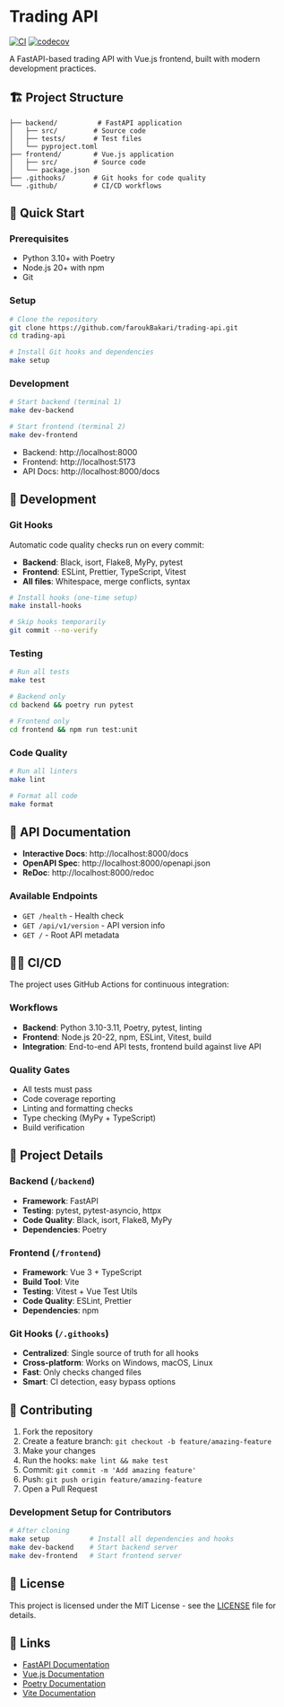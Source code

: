 # Trading API

[![CI](https://github.com/faroukBakari/trading-api/actions/workflows/ci.yml/badge.svg)](https://github.com/faroukBakari/trading-api/actions/workflows/ci.yml)
[![codecov](https://codecov.io/gh/faroukBakari/trading-api/branch/main/graph/badge.svg)](https://codecov.io/gh/faroukBakari/trading-api)

A FastAPI-based trading API with Vue.js frontend, built with modern development practices.

## 🏗️ Project Structure

```
├── backend/          # FastAPI application
│   ├── src/         # Source code
│   ├── tests/       # Test files
│   └── pyproject.toml
├── frontend/        # Vue.js application
│   ├── src/         # Source code
│   └── package.json
├── .githooks/       # Git hooks for code quality
└── .github/         # CI/CD workflows
```

## 🚀 Quick Start

### Prerequisites
- Python 3.10+ with Poetry
- Node.js 20+ with npm
- Git

### Setup
```bash
# Clone the repository
git clone https://github.com/faroukBakari/trading-api.git
cd trading-api

# Install Git hooks and dependencies
make setup
```

### Development
```bash
# Start backend (terminal 1)
make dev-backend

# Start frontend (terminal 2)
make dev-frontend
```

- Backend: http://localhost:8000
- Frontend: http://localhost:5173
- API Docs: http://localhost:8000/docs

## 🔧 Development

### Git Hooks
Automatic code quality checks run on every commit:
- **Backend**: Black, isort, Flake8, MyPy, pytest
- **Frontend**: ESLint, Prettier, TypeScript, Vitest
- **All files**: Whitespace, merge conflicts, syntax

```bash
# Install hooks (one-time setup)
make install-hooks

# Skip hooks temporarily
git commit --no-verify
```

### Testing
```bash
# Run all tests
make test

# Backend only
cd backend && poetry run pytest

# Frontend only
cd frontend && npm run test:unit
```

### Code Quality
```bash
# Run all linters
make lint

# Format all code
make format
```

## 📖 API Documentation

- **Interactive Docs**: http://localhost:8000/docs
- **OpenAPI Spec**: http://localhost:8000/openapi.json
- **ReDoc**: http://localhost:8000/redoc

### Available Endpoints
- `GET /health` - Health check
- `GET /api/v1/version` - API version info
- `GET /` - Root API metadata

## 🏃‍♂️ CI/CD

The project uses GitHub Actions for continuous integration:

### Workflows
- **Backend**: Python 3.10-3.11, Poetry, pytest, linting
- **Frontend**: Node.js 20-22, npm, ESLint, Vitest, build
- **Integration**: End-to-end API tests, frontend build against live API

### Quality Gates
- All tests must pass
- Code coverage reporting
- Linting and formatting checks
- Type checking (MyPy + TypeScript)
- Build verification

## 📁 Project Details

### Backend (`/backend`)
- **Framework**: FastAPI
- **Testing**: pytest, pytest-asyncio, httpx
- **Code Quality**: Black, isort, Flake8, MyPy
- **Dependencies**: Poetry

### Frontend (`/frontend`)
- **Framework**: Vue 3 + TypeScript
- **Build Tool**: Vite
- **Testing**: Vitest + Vue Test Utils
- **Code Quality**: ESLint, Prettier
- **Dependencies**: npm

### Git Hooks (`/.githooks`)
- **Centralized**: Single source of truth for all hooks
- **Cross-platform**: Works on Windows, macOS, Linux
- **Fast**: Only checks changed files
- **Smart**: CI detection, easy bypass options

## 🤝 Contributing

1. Fork the repository
2. Create a feature branch: `git checkout -b feature/amazing-feature`
3. Make your changes
4. Run the hooks: `make lint && make test`
5. Commit: `git commit -m 'Add amazing feature'`
6. Push: `git push origin feature/amazing-feature`
7. Open a Pull Request

### Development Setup for Contributors
```bash
# After cloning
make setup          # Install all dependencies and hooks
make dev-backend    # Start backend server
make dev-frontend   # Start frontend server
```

## 📜 License

This project is licensed under the MIT License - see the [LICENSE](LICENSE) file for details.

## 🔗 Links

- [FastAPI Documentation](https://fastapi.tiangolo.com/)
- [Vue.js Documentation](https://vuejs.org/)
- [Poetry Documentation](https://python-poetry.org/)
- [Vite Documentation](https://vitejs.dev/)